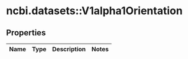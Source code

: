 # ncbi.datasets::V1alpha1Orientation

## Properties
Name | Type | Description | Notes
------------ | ------------- | ------------- | -------------



